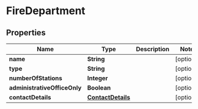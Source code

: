 
# FireDepartment

## Properties
Name | Type | Description | Notes
------------ | ------------- | ------------- | -------------
**name** | **String** |  |  [optional]
**type** | **String** |  |  [optional]
**numberOfStations** | **Integer** |  |  [optional]
**administrativeOfficeOnly** | **Boolean** |  |  [optional]
**contactDetails** | [**ContactDetails**](ContactDetails.md) |  |  [optional]




